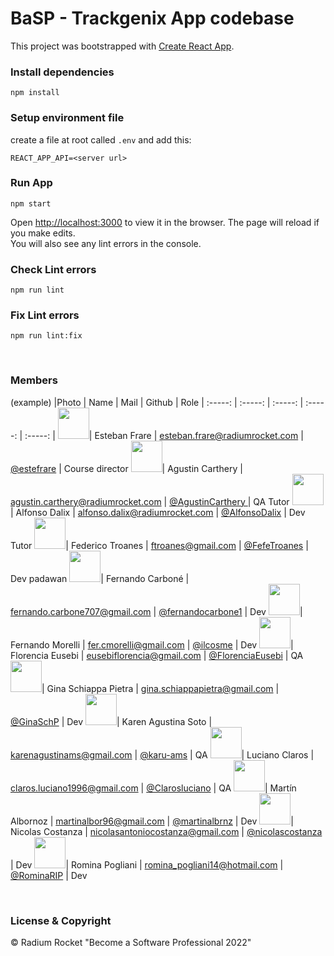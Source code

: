 # BaSP - Trackgenix App codebase

This project was bootstrapped with [Create React App](https://github.com/facebook/create-react-app).


### Install dependencies

    npm install

### Setup environment file
create a file at root called `.env` and add this:

    REACT_APP_API=<server url>

### Run App
    npm start

Open [http://localhost:3000](http://localhost:3000) to view it in the browser.
The page will reload if you make edits.\
You will also see any lint errors in the console.


### Check Lint errors
    npm run lint

### Fix Lint errors
    npm run lint:fix

<br>

### Members

(example)
|Photo | Name  | Mail | Github | Role
| :-----: | :-----: | :-----: | :-----: | :-----: |
<img src="https://avatars.githubusercontent.com/u/20587232?v=4" height="50" width="50">| Esteban Frare | esteban.frare@radiumrocket.com | [@estefrare](https://github.com/estefrare) | Course director
<img src="https://avatars.githubusercontent.com/u/80485434?v=4" height="50" width="50">| Agustin Carthery | agustin.carthery@radiumrocket.com | [@AgustinCarthery ](https://github.com/AgustinCarthery) | QA Tutor
<img src="https://avatars.githubusercontent.com/u/103214366?v=4" height="50" width="50">| Alfonso Dalix | alfonso.dalix@radiumrocket.com | [@AlfonsoDalix](https://github.com/AlfonsoDalix) | Dev Tutor
<img src="https://avatars.githubusercontent.com/u/93624702?v=4" height="50" width="50">| Federico Troanes | ftroanes@gmail.com | [@FefeTroanes](https://github.com/FefeTroanes) | Dev padawan
<img src="https://avatars.githubusercontent.com/u/97858763?v=4" height="50" width="50">| Fernando Carboné | fernando.carbone707@gmail.com | [@fernandocarbone1](https://github.com/fernandocarbone1) | Dev
<img src="https://avatars.githubusercontent.com/u/86432978?v=4" height="50" width="50">| Fernando Morelli | fer.cmorelli@gmail.com | [@ilcosme](https://github.com/ilcosme) | Dev
<img src="https://avatars.githubusercontent.com/u/80362960?v=4" height="50" width="50">| Florencia Eusebi | eusebiflorencia@gmail.com | [@FlorenciaEusebi](https://github.com/FlorenciaEusebi) | QA
<img src="https://avatars.githubusercontent.com/u/91096766?v=4" height="50" width="50">| Gina Schiappa Pietra | gina.schiappapietra@gmail.com | [@GinaSchP](https://github.com/GinaSchP) | Dev
<img src="https://avatars.githubusercontent.com/u/101274200?v=4" height="50" width="50">| Karen Agustina Soto | karenagustinams@gmail.com | [@karu-ams](https://github.com/karu-ams) | QA
<img src="https://avatars.githubusercontent.com/u/101283904?v=4" height="50" width="50">| Luciano Claros | claros.luciano1996@gmail.com | [@Clarosluciano](https://github.com/Clarosluciano) | QA
<img src="https://avatars.githubusercontent.com/u/65975219?v=4" height="50" width="50">| Martín Albornoz | martinalbor96@gmail.com | [@martinalbrnz](https://github.com/martinalbrnz) | Dev
<img src="https://avatars.githubusercontent.com/u/97314443?v=4" height="50" width="50">| Nicolas Costanza | nicolasantoniocostanza@gmail.com | [@nicolascostanza](https://github.com/nicolascostanza) | Dev
<img src="https://avatars.githubusercontent.com/u/55041575?v=4" height="50" width="50">| Romina Pogliani | romina_pogliani14@hotmail.com | [@RominaRIP](https://github.com/RominaRIP) | Dev




<br>

### License & Copyright

© Radium Rocket "Become a Software Professional 2022"